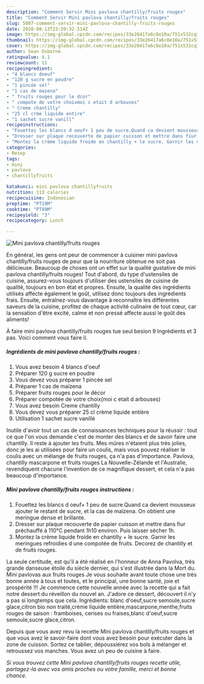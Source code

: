 ```yaml
---
description: "Comment Servir Mini pavlova chantilly/fruits rouges"
title: "Comment Servir Mini pavlova chantilly/fruits rouges"
slug: 5007-comment-servir-mini-pavlova-chantilly-fruits-rouges
date: 2020-08-13T23:59:32.514Z
image: https://img-global.cpcdn.com/recipes/33e26417a6c8e10a/751x532cq70/mini-pavlova-chantillyfruits-rouges-photo-principale-de-la-recette.jpg
thumbnail: https://img-global.cpcdn.com/recipes/33e26417a6c8e10a/751x532cq70/mini-pavlova-chantillyfruits-rouges-photo-principale-de-la-recette.jpg
cover: https://img-global.cpcdn.com/recipes/33e26417a6c8e10a/751x532cq70/mini-pavlova-chantillyfruits-rouges-photo-principale-de-la-recette.jpg
author: Sean Osborne
ratingvalue: 4.1
reviewcount: 11
recipeingredient:
- "4 blancs doeuf"
- "120 g sucre en poudre"
- "1 pincée sel"
- "1 cas de mazena"
- " fruits rouges pour le dcor"
- " compote de votre choixmoi c etait d arbouses"
- " Creme chantilly"
- "25 cl crme liquide entire"
- "1 sachet sucre vanill"
recipeinstructions:
- "Fouettez les blancs d oeuf+ 1 peu de sucre.Quand ca devient mousseux ajouter le restant de sucre, et la cas de maïzena. On obtient une meringue dense et brillante."
- "Dresser sur plaque recouverte de papier cuisson et mettre dans fiur préchauffé à 110°C pendant 1h10 environ. Puis laisser sécher 1h."
- "Montez la crème liquide froide en chantilly + le sucre. Garnir les meringues refroidies d une compotée de fruits. Decorez de chantilly et de fruits rouges."
categories:
- Resep
tags:
- mini
- pavlova
- chantillyfruits

katakunci: mini pavlova chantillyfruits 
nutrition: 113 calories
recipecuisine: Indonesian
preptime: "PT19M"
cooktime: "PT49M"
recipeyield: "3"
recipecategory: Lunch

---
```



![Mini pavlova chantilly/fruits rouges](https://img-global.cpcdn.com/recipes/33e26417a6c8e10a/751x532cq70/mini-pavlova-chantillyfruits-rouges-photo-principale-de-la-recette.jpg)

En général, les gens ont peur de commencer à cuisiner mini pavlova chantilly/fruits rouges de peur que la nourriture obtenue ne soit pas délicieuse. Beaucoup de choses ont un effet sur la qualité gustative de mini pavlova chantilly/fruits rouges! Tout d'abord, du type d'ustensiles de cuisine, assurez-vous toujours d'utiliser des ustensiles de cuisine de qualité, toujours en bon état et propres. Ensuite, la qualité des ingrédients utilisés affecte également le goût, utilisez donc toujours des ingrédients frais. Ensuite, entraînez-vous davantage à reconnaître les différentes saveurs de la cuisine, profitez de chaque activité culinaire de tout cœur, car la sensation d'être excité, calme et non pressé affecte aussi le goût des aliments!

<!--inarticleads1-->

À faire mini pavlova chantilly/fruits rouges tue seul besion 9 Ingrédients et 3 pas. Voici comment vous faire il.

##### Ingrédients de mini pavlova chantilly/fruits rouges :

1. Vous avez besoin 4 blancs d&#39;oeuf
1. Préparer 120 g sucre en poudre
1. Vous devez vous préparer 1 pincée sel
1. Préparer 1 cas de maïzena
1. Préparer  fruits rouges pour le décor
1. Préparer  compotée de votre choix(moi c etait d arbouses)
1. Vous avez besoin  Creme chantilly
1. Vous devez vous préparer 25 cl crème liquide entière
1. Utilisation 1 sachet sucre vanillé


Inutile d&#39;avoir tout un cas de connaissances techniques pour la réussir : tout ce que l&#39;on vous demande c&#39;est de monter des blancs et de savoir faire une chantilly. Il reste à ajouter les fruits. Mes mûres n&#39;étaient plus très jolies, donc je les ai utilisées pour faire un coulis, mais vous pouvez réaliser le coulis avec un mélange de fruits rouges, ça n&#39;a pas d&#39;importance. Pavlova, chantilly mascarpone et fruits rouges La Nouvelle-Zélande et l&#39;Australie, revendiquent chacune l&#39;invention de ce magnifique dessert, et cela n&#39;a pas beaucoup d&#39;importance. 

<!--inarticleads2-->

##### Mini pavlova chantilly/fruits rouges instructions :

1. Fouettez les blancs d oeuf+ 1 peu de sucre.Quand ca devient mousseux ajouter le restant de sucre, et la cas de maïzena. On obtient une meringue dense et brillante.
1. Dresser sur plaque recouverte de papier cuisson et mettre dans fiur préchauffé à 110°C pendant 1h10 environ. Puis laisser sécher 1h.
1. Montez la crème liquide froide en chantilly + le sucre. Garnir les meringues refroidies d une compotée de fruits. Decorez de chantilly et de fruits rouges.


La seule certitude, est qu&#39;il a été réalisé en l&#39;honneur de Anna Pavolva, très grande danseuse étoile du siècle dernier, qui s&#39;est illustrée dans la Mort du. Mini pavlovas aux fruits rouges Je vous souhaite avant toute chose une très bonne année à tous et toutes, et le principal, une bonne santé, joie et prospérité !!! Je commence cette nouvelle année avec la recette qui a fait notre dessert du réveillon du nouvel an. J&#39;adore ce dessert, découvert il n&#39;y a pas si longtemps que cela. Ingrédients: blanc d&#39;oeuf,sucre semoule,sucre glace,citron bio non traité,crème liquide entière,mascarpone,menthe,fruits rouges de saison : framboises, cerises ou fraises,blanc d&#39;oeuf,sucre semoule,sucre glace,citron. 

<!--inarticleads1-->

<p>
Depuis que vous avez revu la recette Mini pavlova chantilly/fruits rouges et que vous avez le savoir-faire dont vous avez besoin pour exécuter dans la zone de cuisson. Sortez ce tablier, dépoussiérez vos bols à mélanger et retroussez vos manches. Vous avez un peu de cuisine à faire.
</p>

<p>
<i>Si vous trouvez cette Mini pavlova chantilly/fruits rouges recette utile, partagez-la avec vos amis proches ou votre famille, merci et bonne chance.</i>
</p>
